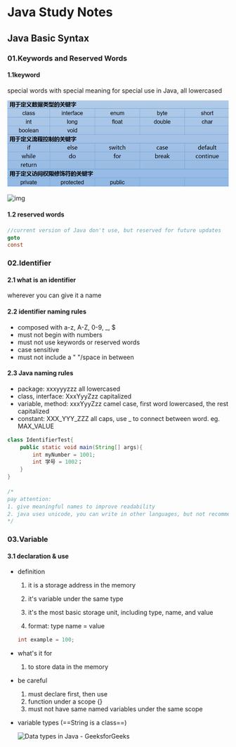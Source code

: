 # Java Study Notes

## Java Basic Syntax

### 01.Keywords and Reserved Words

#### 1.1keyword

special words with special meaning for special use in Java, all lowercased

![image-20220130221303647](images/image-20220130221303647.png)

![img](https://img-blog.csdnimg.cn/img_convert/e7b2048c652a090aaa9a77a43044863a.png)

#### 1.2 reserved words

```java
//current version of Java don't use, but reserved for future updates
goto
const
```

### 02.Identifier

#### 2.1 what is an identifier

wherever you can give it a name



#### 2.2 identifier naming rules

- composed with a-z, A-Z, 0-9, _, $
- must not begin with numbers
- must not use keywords or reserved words
- case sensitive 
- must not include a " "/space in between



#### 2.3 Java naming rules

- package: xxxyyyzzz all lowercased
- class, interface: XxxYyyZzz capitalized
- variable, method: xxxYyyZzz camel case, first word lowercased, the rest capitalized
- constant: XXX_YYY_ZZZ all caps, use _ to connect between word. eg. MAX_VALUE

```java
class IdentifierTest{
	public static void main(String[] args){
		int myNumber = 1001;
        int 学号 = 1002；
	}
}

/*
pay attention:
1. give meaningful names to improve readability
2. java uses unicode, you can write in other languages, but not recommended
*/
```



### 03.Variable

#### 3.1 declaration & use

- definition

  1. it is a storage address in the memory

  2. it's variable under the same type

  3. it's the most basic storage unit, including type, name, and value

  4.  format: type name = value

     ```java
     int example = 100;
     ```

     

- what's it for

  1. to store data in the memory

- be careful

  1. must declare first, then use
  2. function under a scope {}
  3. must not have same named variables under the same scope

- variable types (==String is a class==)

  ![Data types in Java - GeeksforGeeks](https://media.geeksforgeeks.org/wp-content/cdn-uploads/20191105111644/Data-types-in-Java.jpg)

  

  

  